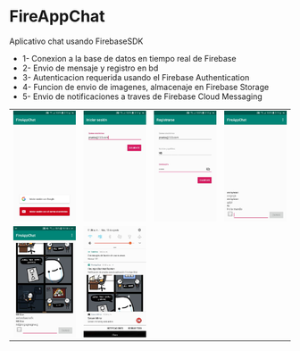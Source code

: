 # FireAppChat
Aplicativo chat usando FirebaseSDK
- 1- Conexion a la base de datos en tiempo real de Firebase
- 2- Envio de mensaje y registro en bd
- 3- Autenticacion requerida usando el Firebase Authentication
- 4- Funcion de envio de imagenes, almacenaje en Firebase Storage
- 5- Envio de notificaciones a traves de Firebase Cloud Messaging

<table>
	<tr>
		<td><img src="https://github.com/namelessbliss/FireAppChat/blob/master/capturas/1.png" ></td>
		<td><img src="https://github.com/namelessbliss/FireAppChat/blob/master/capturas/2.png" ></td>
		<td><img src="https://github.com/namelessbliss/FireAppChat/blob/master/capturas/3.png" ></td>
		<td><img src="https://github.com/namelessbliss/FireAppChat/blob/master/capturas/4.png" ></td>
	</tr>
	<tr>
		<td><img src="https://github.com/namelessbliss/FireAppChat/blob/master/capturas/5.png" ></td>
		<td><img src="https://github.com/namelessbliss/FireAppChat/blob/master/capturas/6.png" ></td>
	</tr>
</table> 

